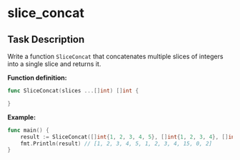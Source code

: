 # slice_concat

## Task Description

Write a function `SliceConcat` that concatenates multiple slices of integers into a single slice and returns it.

**Function definition:**

```go
func SliceConcat(slices ...[]int) []int {

}
```

**Example:**

```go
func main() {
    result := SliceConcat([]int{1, 2, 3, 4, 5}, []int{1, 2, 3, 4}, []int{15, 0, 2})
    fmt.Println(result) // [1, 2, 3, 4, 5, 1, 2, 3, 4, 15, 0, 2]
}
```
